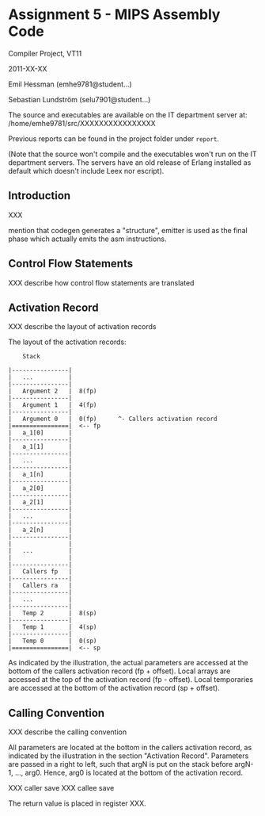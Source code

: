 # Assignment 5 - MIPS Assembly Code

Compiler Project, VT11

2011-XX-XX

Emil Hessman (emhe9781@student...)

Sebastian Lundström (selu7901@student...)

The source and executables are available on the IT department server at:
/home/emhe9781/src/XXXXXXXXXXXXXXXX

Previous reports can be found in the project folder under `report`.

(Note that the source won't compile and the executables won't run on the IT
department servers. The servers have an old release of Erlang installed as
default which doesn't include Leex nor escript).

## Introduction

XXX

mention that codegen generates a "structure", emitter is used as the final
phase which actually emits the asm instructions.

## Control Flow Statements

XXX describe how control flow statements are translated

## Activation Record

XXX describe the layout of activation records

The layout of the activation records:

        Stack

    |----------------|
    |   ...          |
    |----------------|
    |   Argument 2   |  8(fp)
    |----------------|
    |   Argument 1   |  4(fp)
    |----------------|
    |   Argument 0   |  0(fp)      ^- Callers activation record
    |================|  <-- fp
    |   a_1[0]       |
    |----------------|
    |   a_1[1]       |
    |----------------|
    |   ...          |
    |----------------|
    |   a_1[n]       |
    |----------------|
    |   a_2[0]       |
    |----------------|
    |   a_2[1]       |
    |----------------|
    |   ...          |
    |----------------|
    |   a_2[n]       |
    |----------------|
    |                |
    |   ...          |
    |                |
    |----------------|
    |   Callers fp   |
    |----------------|
    |   Callers ra   |
    |----------------|
    |   ...          |
    |----------------|
    |   Temp 2       |  8(sp)
    |----------------|
    |   Temp 1       |  4(sp)
    |----------------|
    |   Temp 0       |  0(sp)
    |================|  <-- sp

As indicated by the illustration, the actual parameters are accessed at the
bottom of the callers activation record (fp + offset).
Local arrays are accessed at the top of the activation record (fp - offset).
Local temporaries are accessed at the bottom of the activation record
(sp + offset).

## Calling Convention

XXX describe the calling convention

All parameters are located at the bottom in the callers activation record, as
indicated by the illustration in the section "Activation Record".
Parameters are passed in a right to left, such that argN is put on the stack
before argN-1, ..., arg0. Hence, arg0 is located at the bottom of the
activation record.

XXX caller save
XXX callee save

The return value is placed in register XXX.
